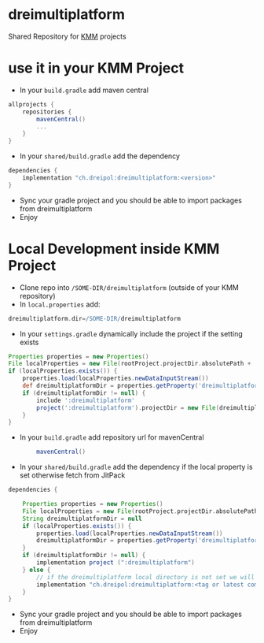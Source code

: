 # dreimultiplatform
Shared Repository for [KMM](https://kotlinlang.org/lp/mobile/) projects

# use it in your KMM Project
* In your `build.gradle` add maven central
```groovy
allprojects {
    repositories {
        mavenCentral()
        ...
    }
}
```
* In your `shared/build.gradle` add the dependency
```groovy
dependencies {
    implementation "ch.dreipol:dreimultiplatform:<version>"
}
```
* Sync your gradle project and you should be able to import packages from dreimultiplatform
* Enjoy

# Local Development inside KMM Project
* Clone repo into `/SOME-DIR/dreimultiplatform` (outside of your KMM repository)
* In `local.properties` add:
```groovy
dreimultiplatform.dir=/SOME-DIR/dreimultiplatform
```
* In your `settings.gradle` dynamically include the project if the setting exists
```groovy
Properties properties = new Properties()
File localProperties = new File(rootProject.projectDir.absolutePath + '/local.properties')
if (localProperties.exists()) {
    properties.load(localProperties.newDataInputStream())
    def dreimultiplatformDir = properties.getProperty('dreimultiplatform.dir')
    if (dreimultiplatformDir != null) {
        include ':dreimultiplatform'
        project(':dreimultiplatform').projectDir = new File(dreimultiplatformDir)
    }
}
```
* In your `build.gradle` add repository url for mavenCentral
```groovy
        mavenCentral()
```
* In your `shared/build.gradle` add the dependency if the local property is set otherwise fetch from JitPack
```groovy
dependencies {

    Properties properties = new Properties()
    File localProperties = new File(rootProject.projectDir.absolutePath + '/local.properties')
    String dreimultiplatformDir = null
    if (localProperties.exists()) {
        properties.load(localProperties.newDataInputStream())
        dreimultiplatformDir = properties.getProperty('dreimultiplatform.dir')
    }
    if (dreimultiplatformDir != null) {
        implementation project (":dreimultiplatform")
    } else {
        // if the dreimultiplatform local directory is not set we will fetch from bintray
        implementation "ch.dreipol:dreimultiplatform:<tag or latest commit-short on develop>"
    }
}
```
* Sync your gradle project and you should be able to import packages from dreimultiplatform
* Enjoy
